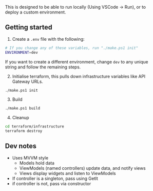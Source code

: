 This is designed to be able to run locally (Using VSCode -> Run), or to deploy a custom environment.

## Getting started

1. Create a `.env` file with the following:

```bash
# If you change any of these variables, run "./make.ps1 init"
ENVIRONMENT=dev
```

If you want to create a different environment, change `dev` to any unique string and follow the remaining steps.

2. Initialise terraform, this pulls down infrastructure variables like API Gateway URLs.

```bash
./make.ps1 init
```

3. Build

```bash
./make.ps1 build
```

4. Cleanup

```bash
cd terraform/infrastructure
terraform destroy
```

## Dev notes

- Uses MVVM style
  - Models hold data
  - ViewModels (named controllers) update data, and notify views
  - Views display widgets and listen to ViewModels
- If controller is a singleton, pass using GetIt
- if controller is not, pass via constructor
